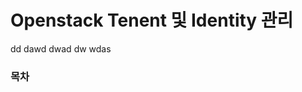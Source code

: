 # Openstack Tenent 및 Identity 관리

dd  dawd  dwad   dw    wdas
<h3>목차</h3>
<!--stackedit_data:
eyJoaXN0b3J5IjpbLTE1MjA3ODUzNl19
-->